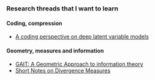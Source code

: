 ### Research threads that I want to learn

#### Coding, compression
- [A coding perspective on deep latent variable models](https://hdl.handle.net/11245.1/2d6e0b96-90d3-4683-bbbe-00d2a7f1dd54)

#### Geometry, measures and information
- [GAIT: A Geometric Approach to information theory](http://proceedings.mlr.press/v108/posada20a/posada20a.pdf)
- [Short Notes on Divergence Measures](https://danilorezende.com/wp-content/uploads/2018/07/divergences.pdf)
